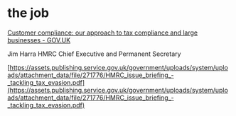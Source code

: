 # the job
[Customer compliance: our approach to tax compliance and large businesses - GOV.UK](https://www.gov.uk/government/publications/hmrc-annual-report-and-accounts-2020-to-2021/customer-compliance-our-approach-to-tax-compliance-and-large-businesses)

Jim Harra HMRC Chief Executive and Permanent Secretary

[https://assets.publishing.service.gov.uk/government/uploads/system/uploads/attachment_data/file/271776/HMRC_issue_briefing_-_tackling_tax_evasion.pdf](https://assets.publishing.service.gov.uk/government/uploads/system/uploads/attachment_data/file/271776/HMRC_issue_briefing_-_tackling_tax_evasion.pdf)

